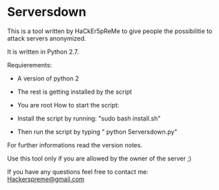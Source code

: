 # Serversdown
This is a tool written by HaCkEr5pReMe to give people the possibilitie to attack servers anonymized.

It is written in Python 2.7.

Requierements:

- A version of python 2
- The rest is getting installed by the script
- You are root
How to start the script:

- Install the script by running: "sudo bash install.sh"
- Then run the script by typing " python Serversdown.py"

For further informations read the version notes.

Use this tool only if you are allowed by the owner of the server ;)

If you have any questions feel free to contact me: Hackerspreme@gmail.com
